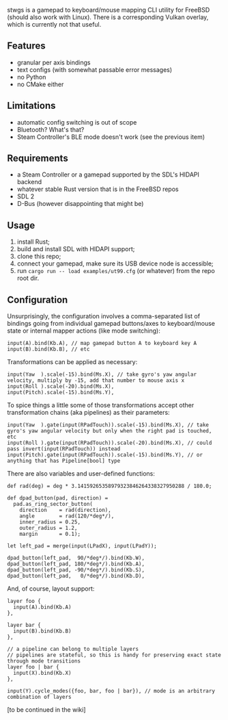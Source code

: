 stwgs is a gamepad to keyboard/mouse mapping CLI utility for FreeBSD (should also work with Linux).
There is a corresponding Vulkan overlay, which is currently not that useful.

## Features

- granular per axis bindings
- text configs (with somewhat passable error messages)
- no Python
- no CMake either

## Limitations

- automatic config switching is out of scope
- Bluetooth? What's that?
- Steam Controller's BLE mode doesn't work (see the previous item)

## Requirements

- a Steam Controller or a gamepad supported by the SDL's HIDAPI backend
- whatever stable Rust version that is in the FreeBSD repos
- SDL 2
- D-Bus (however disappointing that might be)

## Usage

1. install Rust;
2. build and install SDL with HIDAPI support;
3. clone this repo;
4. connect your gamepad, make sure its USB device node is accessible;
5. run `cargo run -- load examples/ut99.cfg` (or whatever) from the repo root dir.

## Configuration

Unsurprisingly, the configuration involves a comma-separated list of bindings
going from individual gamepad buttons/axes to keyboard/mouse state or
internal mapper actions (like mode switching):
```
input(A).bind(Kb.A), // map gamepad button A to keyboard key A
input(B).bind(Kb.B), // etc
```

Transformations can be applied as necessary:
```
input(Yaw  ).scale(-15).bind(Ms.X), // take gyro's yaw angular velocity, multiply by -15, add that number to mouse axis x
input(Roll ).scale(-20).bind(Ms.X),
input(Pitch).scale(-15).bind(Ms.Y),
```

To spice things a little some of those transformations accept other
transformation chains (aka pipelines) as their parameters:
```
input(Yaw  ).gate(input(RPadTouch)).scale(-15).bind(Ms.X), // take gyro's yaw angular velocity but only when the right pad is touched, etc
input(Roll ).gate(input(RPadTouch)).scale(-20).bind(Ms.X), // could pass invert(input(RPadTouch)) instead
input(Pitch).gate(input(RPadTouch)).scale(-15).bind(Ms.Y), // or anything that has Pipeline[bool] type
```

There are also variables and user-defined functions:
```
def rad(deg) = deg * 3.14159265358979323846264338327950288 / 180.0;

def dpad_button(pad, direction) =
  pad.as_ring_sector_button(
    direction    = rad(direction),
    angle        = rad(120/*deg*/),
    inner_radius = 0.25,
    outer_radius = 1.2,
    margin       = 0.1);

let left_pad = merge(input(LPadX), input(LPadY));

dpad_button(left_pad,  90/*deg*/).bind(Kb.W),
dpad_button(left_pad, 180/*deg*/).bind(Kb.A),
dpad_button(left_pad, -90/*deg*/).bind(Kb.S),
dpad_button(left_pad,   0/*deg*/).bind(Kb.D),
```

And, of course, layout support:
```
layer foo {
  input(A).bind(Kb.A)
},

layer bar {
  input(B).bind(Kb.B)
},

// a pipeline can belong to multiple layers
// pipelines are stateful, so this is handy for preserving exact state through mode transitions
layer foo | bar {
  input(X).bind(Kb.X)
},

input(Y).cycle_modes({foo, bar, foo | bar}), // mode is an arbitrary combination of layers
```

[to be continued in the wiki]
